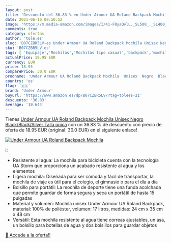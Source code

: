 ```yaml
---
layout: post
title: 'Descuento del 36.83 % en Under Armour UA Roland Backpack Mochila '
date: 2021-06-16 09:50:52
image: 'https://m.media-amazon.com/images/I/41-F0yaQvlL._SL500_._SL400_.jpg'
comments: true
category: ofertas
author: 'tole.es'
slug: 'B07CZBR5LV-es Under Armour UA Roland Backpack Mochila Unisex Negro...'
sku: 'B07CZBR5LV-es'
tags: [ 'Equipaje','Mochilas','Mochilas tipo casual','backpack','mochila','under armour', ]
actualPrice: 18.95 EUR
currency: EUR
price: 18.95
comparePrice: 30.0 EUR
prodname: 'Under Armour UA Roland Backpack Mochila  Unisex  Negro  Black/Black/Silver   Talla única'
country: 'es'
flag: '🇪🇸'
brand: 'Under Armour'
buyurl: 'https://www.amazon.es/dp/B07CZBR5LV/?tag=tolees-21'
descuento: '36.83'
average: '19.644'
---
```


Tienes [Under Armour UA Roland Backpack Mochila  Unisex  Negro  Black/Black/Silver   Talla única](https://www.amazon.es/dp/B07CZBR5LV/?tag=tolees-21) con un 36.83 % de descuento con precio de oferta de 18.95 EUR (original: 30.0 EUR) en el siguiente enlace!

[![Under Armour UA Roland Backpack Mochila ](https://m.media-amazon.com/images/I/41-F0yaQvlL._SL500_._SL400_.jpg)](https://www.amazon.es/dp/B07CZBR5LV/?tag=tolees-21)

ℹ️:

- Resistente al agua: La mochila para bicicleta cuenta con la tecnología UA Storm que proporciona un acabado resistente al agua y los elementos
- Ligera mochila: Diseñada para ser cómoda y fácil de transportar, la mochila de viaje es útil para el colegio, el gimnasio o para el día a día
- Bolsillo para portátil: La mochila de deporte tiene una funda acolchada que permite guardar de forma segura y seca un portátil de hasta 15 pulgadas
- Material y volumen: Mochila unisex Under Armour UA Roland Backpack, material: 100% de poliéster, volumen: 17 litros, medidas: 24 cm x 35 cm x 48 cm
- Versátil: Esta mochila resistente al agua tiene correas ajustables, un asa, un bolsillo para botellas de agua y dos bolsillos para guardar objetos

[🛒 Accede a la oferta!!](https://www.amazon.es/dp/B07CZBR5LV/?tag=tolees-21)
